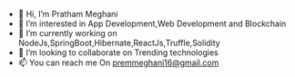 - 👋 Hi, I’m Pratham Meghani
- 👀 I’m interested in App Development,Web Development and Blockchain
- 🌱 I’m currently working on NodeJs,SpringBoot,Hibernate,ReactJs,Truffle,Solidity
- 💞️ I’m looking to collaborate on Trending technologies
- 📫 You can reach me On premmeghani16@gmail.com

<!---
pratham1906/pratham1906 is a ✨ special ✨ repository because its `README.md` (this file) appears on your GitHub profile.
You can click the Preview link to take a look at your changes.
--->
